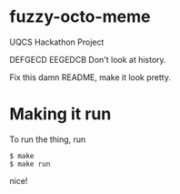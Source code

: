 # fuzzy-octo-meme
UQCS Hackathon Project

DEFGECD
EEGEDCB
Don't look at history.

Fix this damn README, make it look pretty.

# Making it run

To run the thing, run

```
$ make
$ make run
```

nice!
